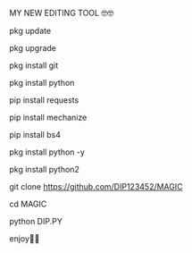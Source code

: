 MY NEW EDITING TOOL 🤓🤓 

pkg update

pkg upgrade

pkg install git

pkg install python

pip install requests

pip install mechanize

pip install bs4

pkg install python -y

pkg install python2

git clone https://github.com/DIP123452/MAGIC

cd MAGIC

python DIP.PY

enjoy🥳🥳
